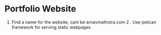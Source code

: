 # Portfolio Website

1. Find a name for the website, cant be arnavmalhotra.com
2 . Use pelican framework for serving static webpages
 
